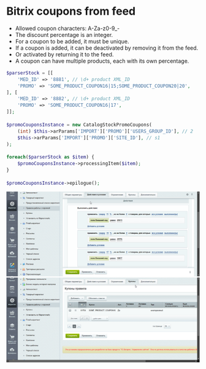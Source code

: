 # Bitrix coupons from feed

- Allowed coupon characters: A-Za-z0-9_-
- The discount percentage is an integer.
- For a coupon to be added, it must be unique.
- If a coupon is added, it can be deactivated by removing it from the feed.
- Or activated by returning it to the feed.
- A coupon can have multiple products, each with its own percentage.

```php
$parserStock = [[
    'MED_ID' => '8881', // \d+ product XML_ID
    'PROMO' => 'SOME_PRODUCT_COUPON16|15;SOME_PRODUCT_COUPON20|20',
], [
    'MED_ID' => '8882', // \d+ product XML_ID
    'PROMO' => 'SOME_PRODUCT_COUPON16|17',
]];

$promoCouponsInstance = new CatalogStockPromoCoupons(
    (int) $this->arParams['IMPORT']['PROMO']['USERS_GROUP_ID'], // 2
    $this->arParams['IMPORT']['PROMO']['SITE_ID'], // s1
);

foreach($parserStock as $item) {
    $promoCouponsInstance->processingItem($item);
}

$promoCouponsInstance->epilogue();
```

![Screenshots/chrome_9Z2kKCw3RR.png](https://raw.githubusercontent.com/mizuhomizuho/bitrix-coupons-from-feed/master/Screenshots/chrome_9Z2kKCw3RR.png)
![Screenshots/chrome_UMeAELL9SF.png](https://raw.githubusercontent.com/mizuhomizuho/bitrix-coupons-from-feed/master/Screenshots/chrome_UMeAELL9SF.png)